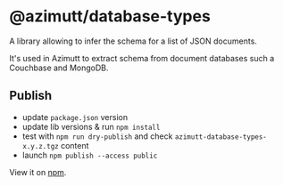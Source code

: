 # @azimutt/database-types

A library allowing to infer the schema for a list of JSON documents.

It's used in Azimutt to extract schema from document databases such a Couchbase and MongoDB.

## Publish

- update `package.json` version
- update lib versions & run `npm install`
- test with `npm run dry-publish` and check `azimutt-database-types-x.y.z.tgz` content
- launch `npm publish --access public`

View it on [npm](https://www.npmjs.com/package/@azimutt/database-types).
